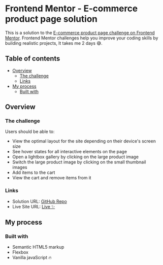 # Frontend Mentor - E-commerce product page solution

This is a solution to the [E-commerce product page challenge on Frontend Mentor](https://www.frontendmentor.io/challenges/ecommerce-product-page-UPsZ9MJp6). Frontend Mentor challenges help you improve your coding skills by building realistic projects, It takes me 2 days 😅.

## Table of contents

- [Overview](#overview)
  - [The challenge](#the-challenge)
  - [Links](#links)
- [My process](#my-process)
  - [Built with](#built-with)

## Overview

### The challenge

Users should be able to:

- View the optimal layout for the site depending on their device's screen size
- See hover states for all interactive elements on the page
- Open a lightbox gallery by clicking on the large product image
- Switch the large product image by clicking on the small thumbnail images
- Add items to the cart
- View the cart and remove items from it

### Links

- Solution URL: [GitHub Repo](https://github.com/nawfelsekrafi/E-commerce-product-page)
- Live Site URL: [Live ✨](https://nawfelsekrafi.github.io/E-commerce-product-page/)

## My process

### Built with

- Semantic HTML5 markup
- Flexbox
- Vanilla javaScript 🔥
